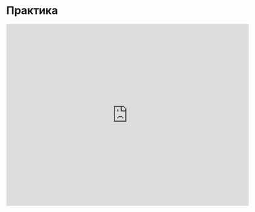 # Практика
<iframe width="640" height="480" src="https://www.youtube.com/embed/aIhL-04oQjU?list=PLU-TUGRFxOHgt6RiS-f8vVLzbk8cpqhl9" frameborder="0" allowfullscreen></iframe>
